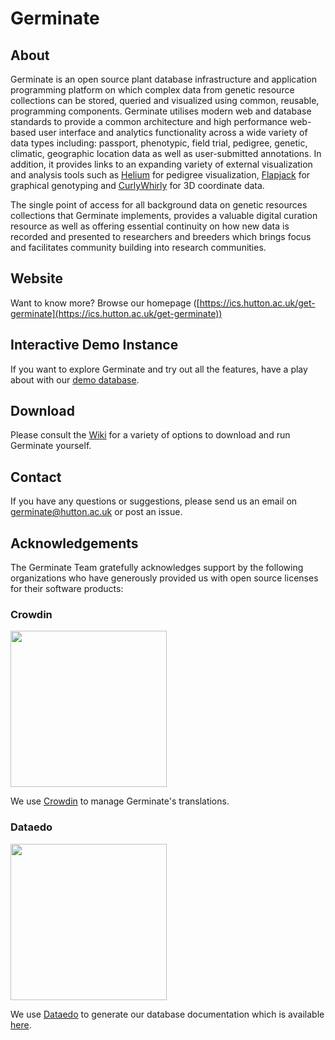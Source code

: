 # Germinate

## About
Germinate is an open source plant database infrastructure and application programming platform
on which complex data from genetic resource collections can be stored, queried and visualized
using common, reusable, programming components. Germinate utilises modern web and database
standards to provide a common architecture and high performance web-based user interface and
analytics functionality across a wide variety of data types including: passport, phenotypic,
field trial, pedigree, genetic, climatic, geographic location data as well as user-submitted
annotations. In addition, it provides links to an expanding variety of external visualization
and analysis tools such as [Helium](https://ics.hutton.ac.uk/helium) for pedigree visualization,
[Flapjack](https://ics.hutton.ac.uk/flapjack) for graphical genotyping and
[CurlyWhirly](https://ics.hutton.ac.uk/curlywhirly) for 3D coordinate data.

The single point of access for all background data on genetic resources collections that
Germinate implements, provides a valuable digital curation resource as well as offering
essential continuity on how new data is recorded and presented to researchers and breeders
which brings focus and facilitates community building into research communities.

## Website
Want to know more? Browse our homepage ([https://ics.hutton.ac.uk/get-germinate](https://ics.hutton.ac.uk/get-germinate))

## Interactive Demo Instance
If you want to explore Germinate and try out all the features, have a play about with our [demo database](https://ics.hutton.ac.uk/germinate-demo).

## Download
Please consult the [Wiki](../../wiki/Setup) for a variety of options to download and run Germinate yourself.

## Contact
If you have any questions or suggestions, please send us an email on [germinate@hutton.ac.uk](mailto:germinate@hutton.ac.uk) or post an issue.

## Acknowledgements
The Germinate Team gratefully acknowledges support by the following organizations who have generously provided us with open source licenses for their software products:

### Crowdin
<img src='https://github.com/germinateplatform/germinate/raw/master/external-resources/crowdin-logo.png' width="250">

We use <a href='https://crowdin.com'>Crowdin</a> to manage Germinate's translations.

### Dataedo
<img src="https://github.com/germinateplatform/germinate/raw/master/external-resources/dataedo-logo.png" width="250">

We use <a href="https://dataedo.com">Dataedo</a> to generate our database documentation which is available [here](https://ics.hutton.ac.uk/resources/germinate/database-docs/). 
